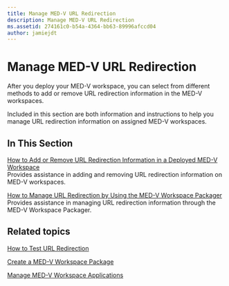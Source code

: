 ```yaml
---
title: Manage MED-V URL Redirection
description: Manage MED-V URL Redirection
ms.assetid: 274161c0-b54a-4364-bb63-89996afccd04
author: jamiejdt
---
```


# Manage MED-V URL Redirection


After you deploy your MED-V workspace, you can select from different methods to add or remove URL redirection information in the MED-V workspaces.

Included in this section are both information and instructions to help you manage URL redirection information on assigned MED-V workspaces.

## In This Section


<a href="" id="how-to-add-or-remove-url-redirection-information-in-a-deployed-med-v-workspace"></a>[How to Add or Remove URL Redirection Information in a Deployed MED-V Workspace](how-to-add-or-remove-url-redirection-information-in-a-deployed-med-v-workspace.md)  
Provides assistance in adding and removing URL redirection information on MED-V workspaces.

<a href="" id="how-to-manage-url-redirection-by-using-the-med-v-workspace-packager"></a>[How to Manage URL Redirection by Using the MED-V Workspace Packager](how-to-manage-url-redirection-by-using-the-med-v-workspace-packager.md)  
Provides assistance in managing URL redirection information through the MED-V Workspace Packager.

## Related topics


[How to Test URL Redirection](how-to-test-url-redirection.md)

[Create a MED-V Workspace Package](create-a-med-v-workspace-package.md)

[Manage MED-V Workspace Applications](manage-med-v-workspace-applications.md)

 

 





